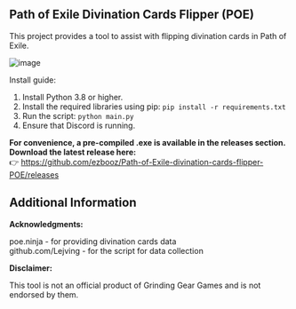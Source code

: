 ## Path of Exile Divination Cards Flipper (POE)

This project provides a tool to assist with flipping divination cards in Path of Exile.

![image](https://github.com/user-attachments/assets/43c149d0-6ded-42db-be00-98bfa0ad9e73)






Install guide:
1. Install Python 3.8 or higher.
2. Install the required libraries using pip: `pip install -r requirements.txt`
3. Run the script: `python main.py`
4. Ensure that Discord is running.

**For convenience, a pre-compiled .exe is available in the releases section.  
Download the latest release here:**  
👉 https://github.com/ezbooz/Path-of-Exile-divination-cards-flipper-POE/releases



## Additional Information
**Acknowledgments:**

  poe.ninja - for providing divination cards data  
  github.com/Lejving - for the script for data collection


**Disclaimer:**

  This tool is not an official product of Grinding Gear Games and is not endorsed by them.
